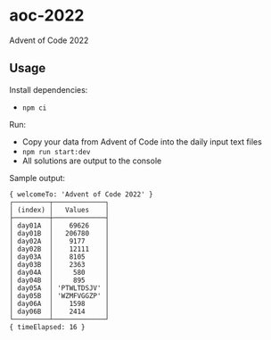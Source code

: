 # aoc-2022
Advent of Code 2022

## Usage

Install dependencies:
- `npm ci`

Run:
- Copy your data from Advent of Code into the daily input text files
- `npm run start:dev`
- All solutions are output to the console

Sample output:
```
{ welcomeTo: 'Advent of Code 2022' }
┌─────────┬─────────────┐
│ (index) │   Values    │
├─────────┼─────────────┤
│ day01A  │    69626    │
│ day01B  │   206780    │
│ day02A  │    9177     │
│ day02B  │    12111    │
│ day03A  │    8105     │
│ day03B  │    2363     │
│ day04A  │     580     │
│ day04B  │     895     │
│ day05A  │ 'PTWLTDSJV' │
│ day05B  │ 'WZMFVGGZP' │
│ day06A  │    1598     │
│ day06B  │    2414     │
└─────────┴─────────────┘
{ timeElapsed: 16 }
```